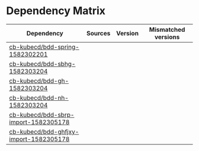 # Dependency Matrix

Dependency | Sources | Version | Mismatched versions
---------- | ------- | ------- | -------------------
[cb-kubecd/bdd-spring-1582302201](https://github.com/cb-kubecd/bdd-spring-1582302201.git) |  | []() | 
[cb-kubecd/bdd-sbhg-1582303204](https://github.com/cb-kubecd/bdd-sbhg-1582303204.git) |  | []() | 
[cb-kubecd/bdd-gh-1582303204](https://github.com/cb-kubecd/bdd-gh-1582303204.git) |  | []() | 
[cb-kubecd/bdd-nh-1582303204](https://github.com/cb-kubecd/bdd-nh-1582303204.git) |  | []() | 
[cb-kubecd/bdd-sbrp-import-1582305178](https://github.com/cb-kubecd/bdd-sbrp-import-1582305178.git) |  | []() | 
[cb-kubecd/bdd-ghfjxy-import-1582305178](https://github.com/cb-kubecd/bdd-ghfjxy-import-1582305178.git) |  | []() | 
